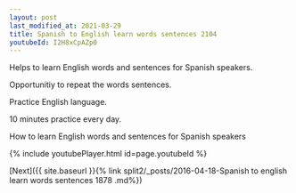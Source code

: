 ```yaml
---
layout: post
last_modified_at: 2021-03-29
title: Spanish to English learn words sentences 2104 
youtubeId: I2H8xCpAZp0
---
```

 
 
Helps to learn English words and sentences for Spanish speakers.

Opportunitiy to repeat the words sentences. 

Practice English language. 
 
10 minutes practice every day. 
 
How to learn English words and sentences for Spanish speakers 
 
{% include youtubePlayer.html id=page.youtubeId %}
 
 
[Next]({{ site.baseurl }}{% link  split2/_posts/2016-04-18-Spanish to english learn words sentences 1878 .md%})
 
